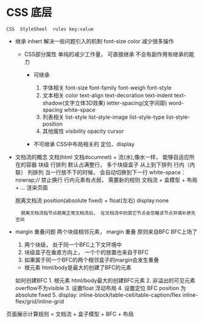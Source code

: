 #  CSS 底层
    CSS  StyleSheel  rules key:value

- 继承 inhert  解决一些问题引入的机制
    font-size color  减少很多操作
    - CSS部分属性 单纯的减少工作量， 可直接继承 不会有副作用有继承的能力
        - 可继承 
            1. 字体相关
                font-size font-family font-weigh  font-style
            2. 文本相关
                color  text-align  text-decoration text-indent 
                text-shadow(文字立体3D效果)  letter-spacing(文字间距)
                word-spacing  white-space
            3. 列表相关
                list-style  list-style-image  list-style-type
                list-style-position
            4. 其他属性
                visibility  opacity  cursor

        - 不可继承 CSS中布局相关的
            定位、display

- 文档流的概念
    文档(html 文档documnet) + 流(水),像水一样，  能够自适应所在的容器
        块级   行排列
            默认占满整行，   多个块级盒子  从上到下排列
        行内（内联） 列排列
            当一行放不下的时候， 会自动切换到下一行 white-space：nowrap;// 禁止换行
            行内元素有点弱，  需要新的规则
        文档流 + 盒模型 + 布局 + ...   渲染页面
    
    脱离文档流
        position(absolute  fixed) + float(左右) display:none

        脱离文档流指节点脱离正常文档流后， 在文档流中的其它节点会忽略该节点并填补原先空间

- margin  重叠问题
    两个块级相邻元素， margin  重叠  原则来自BFC
    BFC上场了
    1. 两个块级， 处于同一个BFC上下文环境中
    2. 块级盒子在垂直方向上， 一个个的放置也来自于BFC
    3. 如果属于同一个BFC的两个相邻盒子的margin会发生重叠

    - 根元素 html/body是最大的创建了BFC的元素

    如何创建BFC
        1. 根元素 html/body最大的创建BFC元素
        2. 非溢出的可见元素 overflow不为visible
        3. 设置float  浮动布局
        4. 设置定位 BFC   position 为absolute  fixed
        5. display: inline-block/table-cell/table-caption/flex
                    inline-flex/grid/inline-grid
        
页面展示计算规则 = 文档流 + 盒子模型 + BFC + 布局
